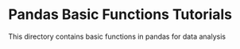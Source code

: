 # Pandas Basic Functions Tutorials

This directory contains basic functions in pandas for data analysis
